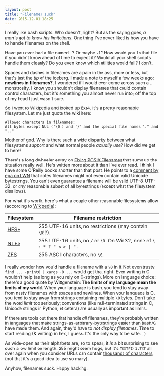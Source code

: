```yaml
---
layout: post
title: "Filenames suck"
date: 2015-12-01 18:25
---
```


I really like bash scripts.  Who doesn't, right?  But as the saying goes, *a man's got to know his limitations*.  One thing I've never liked is how you have to handle filenames on the shell.

Have you ever had a file named ``` ```?  Or maybe ```-l```?  How would you ```ls``` that file if you didn't know ahead of time to expect it?  Would all your shell scripts handle them cleanly?  Do you even know which utilities would fail?  I don't.

Spaces and dashes in filenames are a pain in the ass, more or less, but that's just the *tip* of the iceberg.  I made a note to myself a few weeks ago: __newlines in filenames?__.  I wondered if I would ever come across such a .. monstrosity.  I know you shouldn't display filenames that could contain control characters, but it's something you almost never run into; off the top of my head I just wasn't sure.

So I went to Wikipedia and looked up [Ext4][ext4].  It's a pretty reasonable filesystem.  Let me just quote the wiki here:

~~~text
Allowed characters in filenames:
All bytes except NUL ('\0') and '/' and the special file names "." and ".."
~~~

Mother of god.  Why is there such a wide disparity between what filesystems *support* and what normal people *actually use*?  How did we get to here?

There's a long dwheeler essay on [Fixing POSIX Filenames][dw-posix] that sums up the situation really well.  He's written more about it than I've ever read.  I think I have some O'Reilly books shorter than that post.  He points to a [comment by epa on LWN][epa] that notes filenames might not even contain valid Unicode bytestrings.  You can't even guarantee a filename will be valid UTF-8, UTF-32, or *any* reasonable subset of all bytestrings (except what the filesystem disallows).

For what it's worth, here's what a couple other reasonable filesystems allow (according to [Wikipedia][w]):

| Filesystem | Filename restriction |
| ---------- | -------------------- |
| [HFS+][h] | 255 UTF-16 units, no restrictions (may contain ```\0```!?). |
| [NTFS][n] | 255 UTF-16 units, no ```/``` or ```\0```.  On Win32, none of <code>\ : * ? " < > &#124; "</code> . |
| [ZFS][z] | 255 ASCII characters, no ```\0```. |

I really wonder how you'd handle a filename with a ```\0``` in it.  Not even trusty ```find ... -print0 | xargs -0 ...``` would get that right.  Even writing in C wouldn't help (as long as you rely on C-strings).  More on language choice:  there's a good quote by Wittgenstein: __The limits of my language mean the limits of my world__.  When your language is bash, you tend to stay away from nasty filenames with spaces and newlines.  When your language is C, you tend to stay away from strings containing multiple ```\0``` bytes.  Don't take the word *limit* too seriously; conventions (like null-terminated strings in C, Unicode strings in Python, et cetera) are usually as important as limits.

If there are tools out there that handle *all* filenames, they're probably written in languages that make strings-as-arbitrary-bytestrings easier than Bash/C have made them.  And again, they'd have to *not display filenames*.  Time to start reading (& writing) in hex, I guess.  It's the only way to be safe.  ```;)```

As wide-open as their alphabets are, so to speak, it *is* a bit surprising to see such a low limit on length.  255 might seem huge, but it's ```TEXTFI~1.TXT``` all over again when you consider URLs can contain [thousands of characters][url] (not that it's a good idea to use so many).

Anyhow, filenames suck.  Happy hacking.


[ext4]: https://en.wikipedia.org/wiki/Ext4
[dw-posix]: http://www.dwheeler.com/essays/fixing-unix-linux-filenames.html
[epa]: http://lwn.net/Articles/325304/
[w]: https://en.wikipedia.org/wiki/Comparison_of_file_systems#Limits
[h]: https://en.wikipedia.org/wiki/HFS_Plus
[n]: https://en.wikipedia.org/wiki/NTFS
[z]: https://en.wikipedia.org/wiki/ZFS
[url]: http://boutell.com/newfaq/misc/urllength.html
